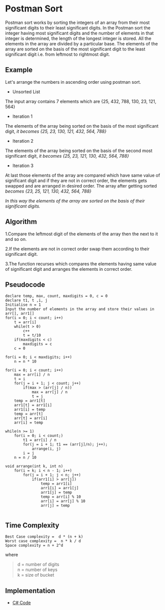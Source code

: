 # Postman Sort

Postman sort works by sorting the integers of an array from their most significant digits to their least 
significant digits. In the Postman sort the integer having most significant digits and the number of
elements in that integer is determined, the length of the longest integer is stored. All the elements in the 
array are divided by a particular base. The elements of the array are sorted on the basis of the most significant
digit to the least significant digit i.e. from leftmost to rightmost digit.

## Example

Let's arrange the numbers in ascending order using postman sort.

- Unsorted List

The input array contains 7 elements which are {25, 432, 788, 130, 23, 121, 564}

- Iteration 1

The elements of the array being sorted on the basis of the most significant digit, *it becomes {25, 23, 130, 121, 432, 564, 788}*

- Iteration 2

The elements of the array being sorted on the basis of the second most significant digit, *it becomes {25, 23, 121, 130, 432, 564, 788}*

- Iteration 3

At last those elements of the array are compared which have same value of significant digit and if they are not in correct 
order, the elements gets swapped and are arranged in desired order. The array after getting sorted *becomes
{23, 25, 121, 130, 432, 564, 788}*

*In this way the elements of the array are sorted on the basis of their significant digits.*

## Algorithm

1.Compare the leftmost digit of the elements of the array then the next to it and so on.<br/>

2.If the elements are not in correct order swap them according to their significant digit.<br/>

3.The function recurses which compares the elements having same value of significant digit and arranges the elements in correct order.<br/>

## Pseudocode
```
declare temp, max, count, maxdigits = 0, c = 0
declare t1, t ,i, j
Initialise n = 1
Input the number of elements in the array and store their values in arr[], arr1[]
for(i = 0; i < count; i++)
    t = arr[i]
    while(t > 0)
        c++
        t = t/10
    if(maxdigits < c)
        maxdigits = c
    c = 0
    
for(i = 0; i < maxdigits; i++)
    n = n * 10

for(i = 0; i < count; i++)
    max = arr[i] / n
    t = i
    for(j = i + 1; j < count; j++)
        if(max > (arr[j] / n))
            max = arr[j] / n
            t = j       
    temp = arr1[t]
    arr1[t] = arr1[i]
    arr1[i] = temp
    temp = arr[t]
    arr[t] = arr[i]
    arr[i] = temp

while(n >= 1)
    for(i = 0; i < count;)
        t1 = arr[i] / n
        for(j = i + 1; t1 == (arr[j]/n); j++);
            arrange(i, j)
        i = j
    n = n / 10
              
void arrange(int k, int n)
    for(i = k; i < n - 1; i++)
        for(j = i + 1; j < n; j++)
            if(arr1[i] > arr[j])
                temp = arr1[i]
                arr1[i] = arr1[j]
                arr1[j] = temp
                temp = arr[i] % 10
                arr[i] = arr[j] % 10
                arr[j] = temp
            
```

## Time Complexity

    Best Case complexity =  d * (n + k) 
    Worst case complexity =  n * k / d
    Space complexity = n + 2^d
where
>d = number of digits<br/>
>n = number of keys<br/>
>k = size of bucket
      
## Implementation
* [C# Code](https://github.com/jainaman224/Algo_Ds_Notes/blob/master/Postman_Sort/Postman_Sort.cs)


